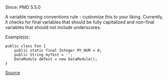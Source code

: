 Since: PMD 5.5.0

A variable naming conventions rule - customize this to your liking.  Currently, it
checks for final variables that should be fully capitalized and non-final variables
that should not include underscores.

Example(s):
```
public class Foo {
	public static final Integer MY_NUM = 0;
	public String myTest = '';
	DataModule dmTest = new DataModule();
}
```

[Source](https://pmd.github.io/pmd-5.5.4/pmd-apex/rules/apex/style.html#VariableNamingConventions)
